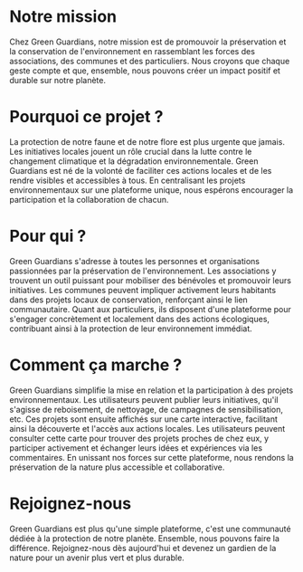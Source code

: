 ﻿Notre mission
=======

Chez Green Guardians, notre mission est de promouvoir la préservation et la conservation de l'environnement en rassemblant les forces des associations, des communes et des particuliers. Nous croyons que chaque geste compte et que, ensemble, nous pouvons créer un impact positif et durable sur notre planète.

Pourquoi ce projet ?
=======

La protection de notre faune et de notre flore est plus urgente que jamais. Les initiatives locales jouent un rôle crucial dans la lutte contre le changement climatique et la dégradation environnementale. Green Guardians est né de la volonté de faciliter ces actions locales et de les rendre visibles et accessibles à tous. En centralisant les projets environnementaux sur une plateforme unique, nous espérons encourager la participation et la collaboration de chacun.

﻿Pour qui ?
 =======

Green Guardians s'adresse à toutes les personnes et organisations passionnées par la préservation de l'environnement. Les associations y trouvent un outil puissant pour mobiliser des bénévoles et promouvoir leurs initiatives. Les communes peuvent impliquer activement leurs habitants dans des projets locaux de conservation, renforçant ainsi le lien communautaire. Quant aux particuliers, ils disposent d'une plateforme pour s'engager concrètement et localement dans des actions écologiques, contribuant ainsi à la protection de leur environnement immédiat.

﻿Comment ça marche ?
 =======

Green Guardians simplifie la mise en relation et la participation à des projets environnementaux. Les utilisateurs peuvent publier leurs initiatives, qu'il s'agisse de reboisement, de nettoyage, de campagnes de sensibilisation, etc. Ces projets sont ensuite affichés sur une carte interactive, facilitant ainsi la découverte et l'accès aux actions locales. Les utilisateurs peuvent consulter cette carte pour trouver des projets proches de chez eux, y participer activement et échanger leurs idées et expériences via les commentaires. En unissant nos forces sur cette plateforme, nous rendons la préservation de la nature plus accessible et collaborative.

﻿Rejoignez-nous
 =======

Green Guardians est plus qu'une simple plateforme, c'est une communauté dédiée à la protection de notre planète. Ensemble, nous pouvons faire la différence. Rejoignez-nous dès aujourd'hui et devenez un gardien de la nature pour un avenir plus vert et plus durable.
